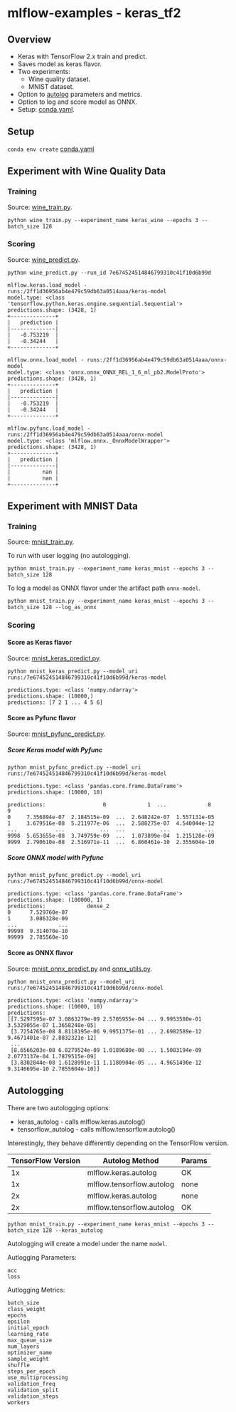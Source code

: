 # mlflow-examples - keras_tf2

## Overview
* Keras with TensorFlow 2.x train and predict.
* Saves model as keras flavor.
* Two experiments:
  * Wine quality dataset.
  * MNIST dataset.
* Option to [autolog](https://mlflow.org/docs/latest/python_api/mlflow.keras.html#mlflow.keras.autolog) parameters and metrics.
* Option to log and score model as ONNX.
* Setup: [conda.yaml](conda.yaml).

## Setup

`conda env create` [conda.yaml](conda.yaml)

## Experiment with Wine Quality Data 

### Training

Source: [wine_train.py](wine_train.py).

```
python wine_train.py --experiment_name keras_wine --epochs 3 --batch_size 128
```

### Scoring

Source: [wine_predict.py](wine_predict.py).
```
python wine_predict.py --run_id 7e674524514846799310c41f10d6b99d
```

```
mlflow.keras.load_model - runs:/2ff1d36956ab4e479c59db63a0514aaa/keras-model
model.type: <class 'tensorflow.python.keras.engine.sequential.Sequential'>
predictions.shape: (3428, 1)
+--------------+
|   prediction |
|--------------|
|   -0.753219  |
|   -0.34244   |
+--------------+

mlflow.onnx.load_model - runs:/2ff1d36956ab4e479c59db63a0514aaa/onnx-model
model.type: <class 'onnx.onnx_ONNX_REL_1_6_ml_pb2.ModelProto'>
predictions.shape: (3428, 1)
+--------------+
|   prediction |
|--------------|
|   -0.753219  |
|   -0.34244   |
+--------------+

mlflow.pyfunc.load_model - runs:/2ff1d36956ab4e479c59db63a0514aaa/onnx-model
model.type: <class 'mlflow.onnx._OnnxModelWrapper'>
predictions.shape: (3428, 1)
+--------------+
|   prediction |
|--------------|
|          nan |
|          nan |
+--------------+
```

## Experiment with MNIST Data 

### Training

Source: [mnist_train.py](mnist_train.py).

To run with user logging (no autologging).
```
python mnist_train.py --experiment_name keras_mnist --epochs 3 --batch_size 128
```

To log a model as ONNX flavor under the artifact path `onnx-model`.
```
python mnist_train.py --experiment_name keras_mnist --epochs 3 --batch_size 128 --log_as_onnx
```


### Scoring

#### Score as Keras flavor

Source: [mnist_keras_predict.py](mnist_keras_predict.py).
```
python mnist_keras_predict.py --model_uri runs:/7e674524514846799310c41f10d6b99d/keras-model
```

```
predictions.type: <class 'numpy.ndarray'>
predictions.shape: (10000,)
predictions: [7 2 1 ... 4 5 6]
```

#### Score as Pyfunc flavor

Source: [mnist_pyfunc_predict.py](mnist_pyfunc_predict.py).

##### Score Keras model with Pyfunc 

```
python mnist_pyfunc_predict.py --model_uri runs:/7e674524514846799310c41f10d6b99d/keras-model
```

```
predictions.type: <class 'pandas.core.frame.DataFrame'>
predictions.shape: (10000, 10)

predictions:                  0             1  ...             8             9
0     7.356894e-07  2.184515e-09  ...  2.648242e-07  1.557131e-05
1     3.679516e-08  5.211977e-06  ...  2.588275e-07  4.540044e-12
...            ...           ...  ...           ...           ...
9998  5.653655e-08  3.749759e-09  ...  1.073899e-04  1.215128e-09
9999  2.790610e-08  2.516971e-11  ...  6.860461e-10  2.355604e-10
```

##### Score ONNX model with Pyfunc 

```
python mnist_pyfunc_predict.py --model_uri runs:/7e674524514846799310c41f10d6b99d/onnx-model
```
```
predictions.type: <class 'pandas.core.frame.DataFrame'>
predictions.shape: (100000, 1)
predictions:             dense_2
0      7.529760e-07
1      3.086328e-09
...             ...
99998  9.314070e-10
99999  2.785560e-10
```


#### Score as ONNX flavor

Source: [mnist_onnx_predict.py](mnist_onnx_predict.py) and [onnx_utils.py](onnx_utils.py).
```
python mnist_onnx_predict.py --model_uri runs:/7e674524514846799310c41f10d6b99d/onnx-model
```
```
predictions.type: <class 'numpy.ndarray'>
predictions.shape: (10000, 10)
predictions: 
[[7.5297595e-07 3.0863279e-09 2.5705955e-04 ... 9.9953580e-01 3.5329055e-07 1.3658248e-05]
 [3.7254765e-08 8.8118195e-06 9.9951375e-01 ... 2.6982589e-12 9.4671401e-07 2.8832321e-12]
 ...
 [8.6566203e-08 6.8279524e-09 1.0189680e-08 ... 1.5083194e-09 2.0773137e-04 1.7879515e-09]
 [3.8302844e-08 1.6128991e-11 1.1180904e-05 ... 4.9651490e-12 9.3140695e-10 2.7855604e-10]]
```

## Autologging

There are two autologging options:
* keras_autolog - calls mlflow.keras.autolog()
* tensorflow_autolog - calls mlflow.tensorflow.autolog()

Interestingly, they behave differently depending on the TensorFlow version.

| TensorFlow Version | Autolog Method | Params | 
|---|---|---|
| 1x | mlflow.keras.autolog | OK | 
| 1x | mlflow.tensorflow.autolog | none |
| 2x | mlflow.keras.autolog | none | 
| 2x | mlflow.tensorflow.autolog | OK |


```
python mnist_train.py --experiment_name keras_mnist --epochs 3 --batch_size 128 --keras_autolog
```

Autologging will create a model under the name `model`.

Autlogging Parameters:
```
acc
loss
```
Autlogging Metrics:
```
batch_size
class_weight
epochs
epsilon
initial_epoch
learning_rate
max_queue_size
num_layers
optimizer_name
sample_weight
shuffle
steps_per_epoch
use_multiprocessing
validation_freq
validation_split
validation_steps
workers
```
